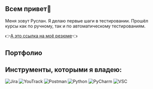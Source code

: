 ##  Всем привет👋

Меня зовут Руслан. Я делаю первые шаги в тестировании. Прошёл курсы как по ручному, так и по автоматическому тестированиям.


👉[А это ссылка на моё резюме](https://hh.ru/resume/12989c53ff09b401910039ed1f45743449314c)👈
 
## Портфолио

## Инструменты, которыми я владею:



![Jira](https://github.com/user-attachments/assets/cdb83812-78af-4d51-a2d6-1f77d7b4b18aheight=250&width=250)
![YouTrack](https://upload.wikimedia.org/wikipedia/commons/thumb/8/85/YouTrack_icon.svg/1200px-YouTrack_icon.svg.png)
![Postman](https://github.com/user-attachments/assets/1f262973-af77-45b7-b33b-16c3e8505978)
![Python](https://www.svgrepo.com/show/376344/python.svg)
![PyCharm](https://intellij-support.jetbrains.com/hc/user_images/5l0fLOoDkFwpjU_ZKu7Ofg.png)
![VSC](https://upload.wikimedia.org/wikipedia/commons/thumb/9/9a/Visual_Studio_Code_1.35_icon.svg/512px-Visual_Studio_Code_1.35_icon.svg.png?20210804221519)

